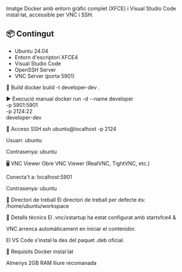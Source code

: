 Imatge Docker amb entorn gràfic complet (XFCE) i Visual Studio Code instal·lat, accessible per VNC i SSH.

## 📦 Contingut

- Ubuntu 24.04
- Entorn d'escriptori XFCE4
- Visual Studio Code
- OpenSSH Server
- VNC Server (porta 5901)

🔨 Build
docker build -t developer-dev .

▶️ Execució manual
docker run -d --name developer \
  -p 5901:5901 \
  -p 2124:22 \
  developer-dev

🔑 Acceso SSH
ssh ubuntu@localhost -p 2124


Usuari: ubuntu


Contrasenya: ubuntu

🖥️ VNC Viewer
Obre VNC Viewer (RealVNC, TightVNC, etc.)

Conecta't a: localhost:5901

Contrasenya: ubuntu

📂 Directori de treball
El directori de treball per defecte és:
/home/ubuntu/workspace

🔧 Detalls tècnics
El .vnc/xstartup ha estat configurat amb startxfce4 &

VNC arrenca automàticament en iniciar el contenidor.

El VS Code s’instal·la des del paquet .deb oficial.

📌 Requisits
Docker instal·lat


Almenys 2GB RAM lliure recomanada
